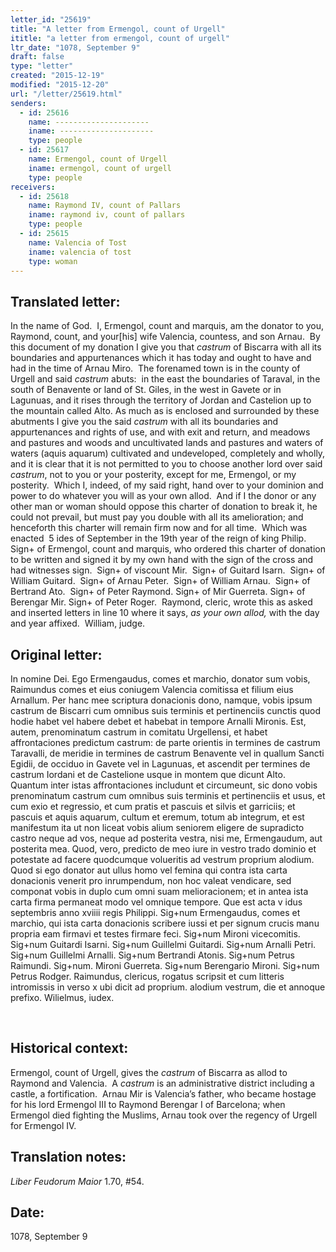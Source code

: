 ```yaml
---
letter_id: "25619"
title: "A letter from Ermengol, count of Urgell"
ititle: "a letter from ermengol, count of urgell"
ltr_date: "1078, September 9"
draft: false
type: "letter"
created: "2015-12-19"
modified: "2015-12-20"
url: "/letter/25619.html"
senders:
  - id: 25616
    name: ---------------------
    iname: ---------------------
    type: people
  - id: 25617
    name: Ermengol, count of Urgell
    iname: ermengol, count of urgell
    type: people
receivers:
  - id: 25618
    name: Raymond IV, count of Pallars
    iname: raymond iv, count of pallars
    type: people
  - id: 25615
    name: Valencia of Tost
    iname: valencia of tost
    type: woman
---
```

<h2> Translated letter:</h2><p>In the name of God.&nbsp; I, Ermengol, count and marquis, am the donator to you, Raymond, count, and your[his] wife Valencia, countess, and son Arnau.&nbsp; By this document of my donation I give you that <i>castrum</i> of Biscarra with all its boundaries and appurtenances which it has today and ought to have and had in the time of Arnau Miro.&nbsp; The forenamed town is in the county of Urgell and said <i>castrum</i> abuts:&nbsp; in the east the boundaries of Taraval, in the south of Benavente or land of St. Giles, in the west in Gavete or in Lagunuas, and it rises through the territory of Jordan and Castelion up to the mountain called Alto. As much as is enclosed and surrounded by these abutments I give you the said <i>castrum</i> with all its boundaries and appurtenances and rights of use, and with exit and return, and meadows and pastures and woods and uncultivated lands and pastures and waters of waters (aquis aquarum) cultivated and undeveloped, completely and wholly, and it is clear that it is not permitted to you to choose another lord over said <i>castrum</i>, not to you or your posterity, except for me, Ermengol, or my posterity.&nbsp; Which I, indeed, of my said right, hand over to your dominion and power to do whatever you will as your own allod.&nbsp; And if I the donor or any other man or woman should oppose this charter of donation to break it, he could not prevail, but must pay you double with all its amelioration; and henceforth this charter will remain firm now and for all time.&nbsp; Which was enacted &nbsp;5 ides of September in the 19th year of the reign of king Philip.&nbsp; Sign+ of Ermengol, count and marquis, who ordered this charter of donation to be written and signed it by my own hand with the sign of the cross and had witnesses sign.&nbsp; Sign+ of viscount Mir.&nbsp; Sign+ of Guitard Isarn.&nbsp; Sign+ of William Guitard.&nbsp; Sign+ of Arnau Peter.&nbsp; Sign+ of William Arnau.&nbsp; Sign+ of Bertrand Ato.&nbsp; Sign+ of Peter Raymond. Sign+ of Mir Guerreta. Sign+ of Berengar Mir. Sign+ of Peter Roger.&nbsp; Raymond, cleric, wrote this as asked and inserted letters in line 10 where it says, <i>as your own allod,</i> with the day and year affixed.&nbsp; William, judge.</p><h2 class="mt-4"> Original letter:</h2><p>In nomine Dei. Ego Ermengaudus, comes et marchio, donator sum vobis, Raimundus comes et eius coniugem Valencia comitissa et filium eius Arnallum. Per hanc mee scriptura donacionis dono, namque, vobis ipsum castrum de Biscarri cum omnibus suis terminis et pertinenciis cunctis quod hodie habet vel habere debet et habebat in tempore Arnalli Mironis. Est, autem, prenominatum castrum in comitatu Urgellensi, et habet affrontaciones predictum castrum: de parte orientis in termines de castrum Taravalli, de meridie in termines de castrum Benavente vel in quallum Sancti Egidii, de occiduo in Gavete vel in Lagunuas, et ascendit per termines de castrum Iordani et de Castelione usque in montem que dicunt Alto. Quantum inter istas affrontaciones includunt et circumeunt, sic dono vobis prenominatum castrum cum omnibus suis terminis et pertinenciis et usus, et cum exio et regressio, et cum pratis et pascuis et silvis et garriciis; et pascuis et aquis aquarum, cultum et eremum, totum ab integrum, et est manifestum ita ut non liceat vobis alium seniorem eligere de supradicto castro neque ad vos, neque ad posterita vestra, nisi me, Ermengaudum, aut posterita mea. Quod, vero, predicto de meo iure in vestro trado dominio et potestate ad facere quodcumque volueritis ad vestrum proprium alodium. Quod si ego donator aut ullus homo vel femina qui contra ista carta donacionis venerit pro inrumpendum, non hoc valeat vendicare, sed componat vobis in duplo cum omni suam melioracionem; et in antea ista carta firma permaneat modo vel omnique tempore. Que est acta v idus septembris anno xviiii regis Philippi. Sig+num Ermengaudus, comes et marchio, qui ista carta donacionis scribere iussi et per signum crucis manu pro­pria eam firmavi et testes firmare feci. Sig+num Mironi vicecomitis. Sig+num Guitardi Isarni. Sig+num Guillelmi Guitardi. Sig+num Arnalli Petri. Sig+num Guillelmi Arnalli. Sig+num Bertrandi Ato­nis. Sig+num Petrus Raimundi. Sig+num. Mironi Guerreta. Sig+num Berengario Mironi. Sig+num Petrus Rodger. Raimundus, cle­ricus, rogatus scripsit et cum litteris intromissis in verso x ubi dicit ad proprium. alodium vestrum, die et annoque prefixo. Wilielmus, iudex.</p><p>&nbsp;</p><h2 class="mt-4"> Historical context:</h2><p>Ermengol, count of Urgell, gives the <i>castrum</i> of Biscarra as allod to Raymond and Valencia. &nbsp;A <i>castrum</i> is an administrative district including a castle, a fortification.&nbsp; Arnau Mir is Valencia’s father, who became hostage for his lord Ermengol III to Raymond Berengar I of Barcelona; when Ermengol died fighting the Muslims, Arnau took over the regency of Urgell for Ermengol IV.</p><h2 class="mt-4"> Translation notes:</h2><p><em>Liber Feudorum Maior</em> 1.70, #54.</p><h2 class="mt-4"> Date:</h2>1078, September 9